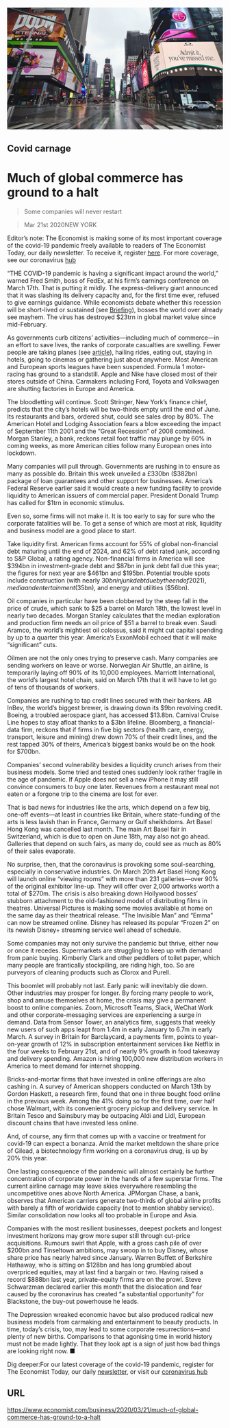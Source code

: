 ![](./images/20200321_WBP001_0.jpg)

## Covid carnage

# Much of global commerce has ground to a halt

> Some companies will never restart

> Mar 21st 2020NEW YORK

Editor’s note: The Economist is making some of its most important coverage of the covid-19 pandemic freely available to readers of The Economist Today, our daily newsletter. To receive it, register [here](https://www.economist.com//newslettersignup). For more coverage, see our coronavirus [hub](https://www.economist.com//coronavirus)

“THE COVID-19 pandemic is having a significant impact around the world,” warned Fred Smith, boss of FedEx, at his firm’s earnings conference on March 17th. That is putting it mildly. The express-delivery giant announced that it was slashing its delivery capacity and, for the first time ever, refused to give earnings guidance. While economists debate whether this recession will be short-lived or sustained (see [Briefing](https://www.economist.com//briefing/2020/03/19/governments-are-spending-big-to-keep-the-world-economy-from-getting-dangerously-sick)), bosses the world over already see mayhem. The virus has destroyed $23trn in global market value since mid-February.

As governments curb citizens’ activities—including much of commerce—in an effort to save lives, the ranks of corporate casualties are swelling. Fewer people are taking planes (see [article](https://www.economist.com//business/2020/03/19/airlines-are-running-out-of-cash)), hailing rides, eating out, staying in hotels, going to cinemas or gathering just about anywhere. Most American and European sports leagues have been suspended. Formula 1 motor-racing has ground to a standstill. Apple and Nike have closed most of their stores outside of China. Carmakers including Ford, Toyota and Volkswagen are shutting factories in Europe and America.

The bloodletting will continue. Scott Stringer, New York’s finance chief, predicts that the city’s hotels will be two-thirds empty until the end of June. Its restaurants and bars, ordered shut, could see sales drop by 80%. The American Hotel and Lodging Association fears a blow exceeding the impact of September 11th 2001 and the “Great Recession” of 2008 combined. Morgan Stanley, a bank, reckons retail foot traffic may plunge by 60% in coming weeks, as more American cities follow many European ones into lockdown.

Many companies will pull through. Governments are rushing in to ensure as many as possible do. Britain this week unveiled a £330bn ($382bn) package of loan guarantees and other support for businesses. America’s Federal Reserve earlier said it would create a new funding facility to provide liquidity to American issuers of commercial paper. President Donald Trump has called for $1trn in economic stimulus.

Even so, some firms will not make it. It is too early to say for sure who the corporate fatalities will be. To get a sense of which are most at risk, liquidity and business model are a good place to start.

Take liquidity first. American firms account for 55% of global non-financial debt maturing until the end of 2024, and 62% of debt rated junk, according to S&P Global, a rating agency. Non-financial firms in America will see $394bn in investment-grade debt and $87bn in junk debt fall due this year; the figures for next year are $461bn and $195bn. Potential trouble spots include construction (with nearly $30bn in junk debt due by the end of 2021), media and entertainment ($35bn), and energy and utilities ($56bn).

Oil companies in particular have been clobbered by the steep fall in the price of crude, which sank to $25 a barrel on March 18th, the lowest level in nearly two decades. Morgan Stanley calculates that the median exploration and production firm needs an oil price of $51 a barrel to break even. Saudi Aramco, the world’s mightiest oil colossus, said it might cut capital spending by up to a quarter this year. America’s ExxonMobil echoed that it will make “significant” cuts.

Oilmen are not the only ones trying to preserve cash. Many companies are sending workers on leave or worse. Norwegian Air Shuttle, an airline, is temporarily laying off 90% of its 10,000 employees. Marriott International, the world’s largest hotel chain, said on March 17th that it will have to let go of tens of thousands of workers.

Companies are rushing to tap credit lines secured with their bankers. AB InBev, the world’s biggest brewer, is drawing down its $9bn revolving credit. Boeing, a troubled aerospace giant, has accessed $13.8bn. Carnival Cruise Line hopes to stay afloat thanks to a $3bn lifeline. Bloomberg, a financial-data firm, reckons that if firms in five big sectors (health care, energy, transport, leisure and mining) drew down 70% of their credit lines, and the rest tapped 30% of theirs, America’s biggest banks would be on the hook for $700bn.

Companies’ second vulnerability besides a liquidity crunch arises from their business models. Some tried and tested ones suddenly look rather fragile in the age of pandemic. If Apple does not sell a new iPhone it may still convince consumers to buy one later. Revenues from a restaurant meal not eaten or a forgone trip to the cinema are lost for ever.

That is bad news for industries like the arts, which depend on a few big, one-off events—at least in countries like Britain, where state-funding of the arts is less lavish than in France, Germany or Gulf sheikhdoms. Art Basel Hong Kong was cancelled last month. The main Art Basel fair in Switzerland, which is due to open on June 18th, may also not go ahead. Galleries that depend on such fairs, as many do, could see as much as 80% of their sales evaporate.

No surprise, then, that the coronavirus is provoking some soul-searching, especially in conservative industries. On March 20th Art Basel Hong Kong will launch online “viewing rooms” with more than 231 galleries—over 90% of the original exhibitor line-up. They will offer over 2,000 artworks worth a total of $270m. The crisis is also breaking down Hollywood bosses’ stubborn attachment to the old-fashioned model of distributing films in theatres. Universal Pictures is making some movies available at home on the same day as their theatrical release. “The Invisible Man” and “Emma” can now be streamed online. Disney has released its popular “Frozen 2” on its newish Disney+ streaming service well ahead of schedule.

Some companies may not only survive the pandemic but thrive, either now or once it recedes. Supermarkets are struggling to keep up with demand from panic buying. Kimberly Clark and other peddlers of toilet paper, which many people are frantically stockpiling, are riding high, too. So are purveyors of cleaning products such as Clorox and Purell.

This boomlet will probably not last. Early panic will inevitably die down. Other industries may prosper for longer. By forcing many people to work, shop and amuse themselves at home, the crisis may give a permanent boost to online companies. Zoom, Microsoft Teams, Slack, WeChat Work and other corporate-messaging services are experiencing a surge in demand. Data from Sensor Tower, an analytics firm, suggests that weekly new users of such apps leapt from 1.4m in early January to 6.7m in early March. A survey in Britain for Barclaycard, a payments firm, points to year-on-year growth of 12% in subscription entertainment services like Netflix in the four weeks to February 21st, and of nearly 9% growth in food takeaway and delivery spending. Amazon is hiring 100,000 new distribution workers in America to meet demand for internet shopping.

Bricks-and-mortar firms that have invested in online offerings are also cashing in. A survey of American shoppers conducted on March 13th by Gordon Haskett, a research firm, found that one in three bought food online in the previous week. Among the 41% doing so for the first time, over half chose Walmart, with its convenient grocery pickup and delivery service. In Britain Tesco and Sainsbury may be outpacing Aldi and Lidl, European discount chains that have invested less online.

And, of course, any firm that comes up with a vaccine or treatment for covid-19 can expect a bonanza. Amid the market meltdown the share price of Gilead, a biotechnology firm working on a coronavirus drug, is up by 20% this year.

One lasting consequence of the pandemic will almost certainly be further concentration of corporate power in the hands of a few superstar firms. The current airline carnage may leave skies everywhere resembling the uncompetitive ones above North America. JPMorgan Chase, a bank, observes that American carriers generate two-thirds of global airline profits with barely a fifth of worldwide capacity (not to mention shabby service). Similar consolidation now looks all too probable in Europe and Asia.

Companies with the most resilient businesses, deepest pockets and longest investment horizons may grow more super still through cut-price acquisitions. Rumours swirl that Apple, with a gross cash pile of over $200bn and Tinseltown ambitions, may swoop in to buy Disney, whose share price has nearly halved since January. Warren Buffett of Berkshire Hathaway, who is sitting on $128bn and has long grumbled about overpriced equities, may at last find a bargain or two. Having raised a record $888bn last year, private-equity firms are on the prowl. Steve Schwarzman declared earlier this month that the dislocation and fear caused by the coronavirus has created “a substantial opportunity” for Blackstone, the buy-out powerhouse he leads.

The Depression wreaked economic havoc but also produced radical new business models from carmaking and entertainment to beauty products. In time, today’s crisis, too, may lead to some corporate resurrections—and plenty of new births. Comparisons to that agonising time in world history must not be made lightly. That they look apt is a sign of just how bad things are looking right now. ■

Dig deeper:For our latest coverage of the covid-19 pandemic, register for The Economist Today, our daily [newsletter](https://www.economist.com//newslettersignup), or visit our [coronavirus hub](https://www.economist.com//coronavirus)

## URL

https://www.economist.com/business/2020/03/21/much-of-global-commerce-has-ground-to-a-halt
